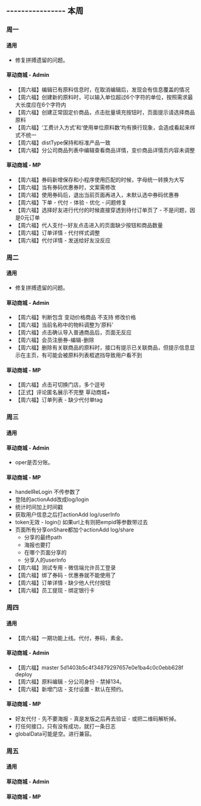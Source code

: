 ## ---------------- 本周

### 周一
#### 通用
* 修复拼搏遗留的问题。
#### 草动商城 - Admin
* 【周六福】编辑已有原料信息时，在取消编辑后，发现会有信息覆盖的情况
* 【周六福】创建新的原料时，可以输入单位超过6个字符的单位，按照需求最大长度应在6个字符内
* 【周六福】创建正常固定价商品，点击批量填充按钮时，页面提示请选择商品原料
* 【周六福】‘工费计入方式’和‘使用单位原料数’均有换行现象，会造成看起来样式不统一
* 【周六福】distType保持和标准产品一致
* 【周六福】分公司商品列表中编辑查看商品详情，变价商品详情页内容未调整
#### 草动商城 - MP
* 【周六福】券码新增保存和小程序使用匹配的时候，字母统一转换为大写
* 【周六福】当有券码优惠券时，文案需修改
* 【周六福】使用券码后，退出当前页面再进入，未默认选中券码优惠券
* 【周六福】下单 - 代付 - 体验 - 优化 - 问题修复
* 【周六福】选择好友进行代付的时候直接穿透到待付订单页了 - 不是问题，因是0元订单
* 【周六福】代人支付--好友点击进入的页面缺少按钮和商品数量
* 【周六福】订单详情 - 代付样式调整
* 【周六福】代付详情 - 发送给好友没反应

### 周二
#### 通用
* 修复拼搏遗留的问题。
#### 草动商城 - Admin
* 【周六福】判断包含 变动价格商品   不支持  修改价格
* 【周六福】当前名称中的物料调整为‘原料’
* 【周六福】点击确认导入普通商品后，页面无反应
* 【周六福】会员注册券-编辑-删除
* 【周六福】删除有关联商品的原料时，接口有提示已关联商品，但提示信息显示在主页，有可能会被原料列表框遮挡导致用户看不到
#### 草动商城 - MP
* 【周六福】点击可切换门店，多个逗号
* 【正式】评论匿名展示不完整  草动商城+
* 【周六福】订单列表 - 缺少代付单tag

### 周三
#### 通用
#### 草动商城 - Admin
* oper是否分账。
#### 草动商城 - MP
* handelReLogin 不传参数了
* 登陆的actionAdd改成log/login
* 统计时间加上时间戳
* 获取用户信息之后打actionAdd log/userInfo
* token无效 - login() 如果url上有则把empid等参数带过去
* 页面所有分享onShare都加个actionAdd log/share
  - 分享的最终path
  - 海报也要打
  - 在哪个页面分享的
  - 分享人的userInfo
* 【周六福】测试专用 - 微信端允许员工登录
* 【周六福】绑了券码 - 优惠券就不能使用了
* 【周六福】订单详情 - 缺少他人代付按钮
* 【周六福】员工提现 - 绑定银行卡

### 周四
#### 通用
* 【周六福】一期功能上线。代付，券码，素金。
#### 草动商城 - Admin
* 【周六福】master 5d1403b5c4f34879297657e0e1ba4c0c0ebb628f deploy
* 【周六福】原料编辑 - 分公司身份 - 禁掉134。
* 【周六福】新增门店 - 支付设置 - 默认在预约。
#### 草动商城 - MP
* 好友代付 - 先不要海报 - 真是发版之后再去验证 - 或把二维码解析掉。
* 打任何接口，只有没有成功，就打一条日志
* globalData可能是空。进行兼容。

### 周五
#### 通用
#### 草动商城 - Admin
#### 草动商城 - MP

